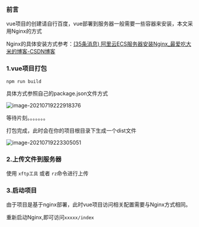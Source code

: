 ### 前言

vue项目的创建请自行百度，vue部署到服务器一般需要一些容器来安装，本文采用Nginx的方式

Nginx的具体安装方式参考：[(35条消息) 阿里云ECS服务器安装Nginx_最爱吃大米的博客-CSDN博客](https://blog.csdn.net/qq_38140292/article/details/118915952?spm=1001.2014.3001.5501)



### 1.vue项目打包

```shell
npm run build
```

具体方式参照自己的package.json文件方式

![image-20210719222918376](https://cdn.jsdelivr.net/gh/liuhuanhuan963019/blogPicture/md_photos/vue%E9%A1%B9%E7%9B%AE%E9%83%A8%E7%BD%B2%E5%88%B0%E6%9C%8D%E5%8A%A1%E5%99%A8.png)

等待片刻。。。。。。。

打包完成，此时会在你的项目根目录下生成一个dist文件

![image-20210719223305051](https://cdn.jsdelivr.net/gh/liuhuanhuan963019/blogPicture/md_photos/vue%E9%83%A8%E7%BD%B2%E5%88%B0%E6%9C%8D%E5%8A%A1%E5%99%A802.png)

### 2.上传文件到服务器

使用 `xftp工具` 或者 `rz`命令进行上传

### 3.启动项目

由于项目是基于nginx部署，此时vue项目访问相关配置需要与Nginx方式相同。

重新启动Nginx,即可访问`xxxxx/index`